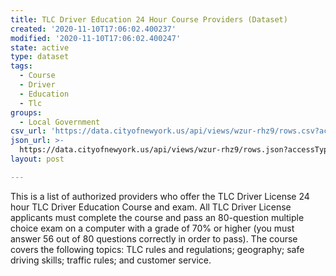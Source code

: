 ```yaml
---
title: TLC Driver Education 24 Hour Course Providers (Dataset)
created: '2020-11-10T17:06:02.400237'
modified: '2020-11-10T17:06:02.400247'
state: active
type: dataset
tags:
  - Course
  - Driver
  - Education
  - Tlc
groups:
  - Local Government
csv_url: 'https://data.cityofnewyork.us/api/views/wzur-rhz9/rows.csv?accessType=DOWNLOAD'
json_url: >-
  https://data.cityofnewyork.us/api/views/wzur-rhz9/rows.json?accessType=DOWNLOAD
layout: post

---
```

This is a list of authorized providers who offer the TLC Driver License 24 hour TLC Driver Education Course and exam. All TLC Driver License applicants must complete the course and pass an 80-question multiple choice exam on a computer with a grade of 70% or higher (you must answer 56 out of 80 questions correctly in order to pass). The course covers the following topics: TLC rules and regulations; geography; safe driving skills; traffic rules; and customer service.
